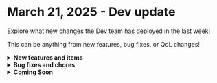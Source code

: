 # March 21, 2025 - Dev update

Explore what new changes the Dev team has deployed in the last week!

This can be anything from new features, bug fixes, or QoL changes!

<details>

<summary><strong>New features and items</strong></summary>

* Optimized crate unpacking leading to lower unpack times

</details>

<details>

<summary><strong>Bug fixes and chores</strong></summary>

* Fixed workflow canvas action panel resizing error
* Updated Slack integration OAuth callback to fix error on authorization
* Fixed form error on field name edit
* Fixed multiple jinjaRenders causing page lag on crate triggers with overrides
* Fixed not authorized error due to permissions on new rewst user creation
* Fixed custom domain error message showing before any domain is entered
* Updated Duo - Un-assign Phone from User action to use DELETE method
* Migrated App Builder components to use new component versions table for easier migrations on future updates
* Removed colon after context in workflow results
* Allowed user impersonation for Datto PSA Create Ticket v2 action
* Fixed failing Open AI Create Image action
* Fixed custom integration sytax error causing broken action
* Added error handling for Google Workspace Admin "No access token found in the response." error
* Implemented cross-region SSO authentication for LMS
* Fixed error where page workflows with Jinja output were triggering twice in certain circumstances
* Removed App Builder feature flag

</details>

<details>

<summary><strong>Coming Soon</strong></summary>

* Generic GraphQL Request Action to the Rewst Integration
* Support Access logs
* Workflow executions dashboard widget

</details>
